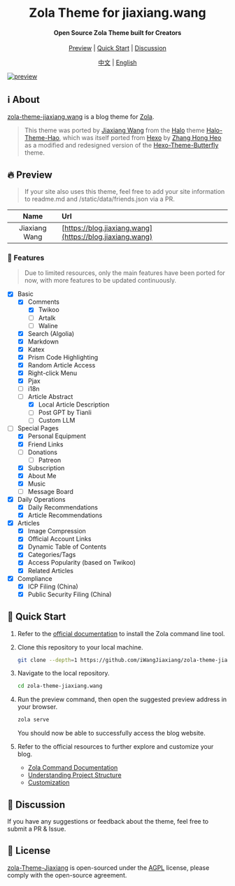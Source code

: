 <div align="center">

<h1>Zola Theme for jiaxiang.wang</h1>

<h4>Open Source Zola Theme built for Creators</h4>

<p align="center">

[Preview](#-preview) | [Quick Start](#-quick-start) | [Discussion](#-discussion)

[中文](https://github.com/iWangJiaxiang/zola-theme-jiaxiang.wang/blob/main/README.md) | [English](https://github.com/iWangJiaxiang/zola-theme-jiaxiang.wang/blob/main/README.en.md)

</p>
</div>

[![preview](<https://github.com/iWangJiaxiang/zola-theme-jiaxiang.wang/raw/refs/heads/main/content/articles/docs/01%20Read%20Me/preview.webp>)](https://blog.jiaxiang.wang)

## ℹ️ About

[zola-theme-jiaxiang.wang](https://github.com/iWangJiaxiang/zola-theme-jiaxiang.wang) is a blog theme for [Zola](https://github.com/getzola/zola).

> This theme was ported by [Jiaxiang Wang](https://blog.jiaxiang.wang) from the [Halo](https://github.com/halo-dev/halo) theme [Halo-Theme-Hao](https://github.com/chengzhongxue/halo-theme-hao), which was itself ported from [Hexo](https://hexo.io/zh-cn/index.html) by [Zhang Hong Heo](https://blog.zhheo.com/) as a modified and redesigned version of the [Hexo-Theme-Butterfly](https://github.com/chengzhongxue/halo-theme-hao) theme.

## 🔥 Preview

> If your site also uses this theme, feel free to add your site information to readme.md and /static/data/friends.json via a PR.

|  Name  |          Url           |
|:------:|:-----------------------|
| Jiaxiang Wang | [https://blog.jiaxiang.wang](https://blog.jiaxiang.wang) |

### 🔌 Features

> Due to limited resources, only the main features have been ported for now, with more features to be updated continuously.

- [x] Basic
  - [x] Comments
    - [x] Twikoo
    - [ ] Artalk
    - [ ] Waline
  - [x] Search (Algolia)
  - [x] Markdown
  - [x] Katex
  - [x] Prism Code Highlighting
  - [x] Random Article Access
  - [x] Right-click Menu
  - [x] Pjax
  - [ ] i18n
  - [ ] Article Abstract
    - [x] Local Article Description
    - [ ] Post GPT by Tianli
    - [ ] Custom LLM
- [ ] Special Pages
  - [x] Personal Equipment
  - [x] Friend Links
  - [ ] Donations
    - [ ] Patreon
  - [x] Subscription
  - [x] About Me
  - [x] Music
  - [ ] Message Board
- [x] Daily Operations
  - [x] Daily Recommendations
  - [x] Article Recommendations
- [x] Articles
  - [x] Image Compression
  - [x] Official Account Links
  - [x] Dynamic Table of Contents
  - [x] Categories/Tags
  - [x] Access Popularity (based on Twikoo)
  - [x] Related Articles
- [x] Compliance
  - [x] ICP Filing (China)
  - [x] Public Security Filing (China)

## 📝 Quick Start

1. Refer to the [official documentation](https://www.getzola.org/documentation/getting-started/installation/) to install the Zola command line tool.
1. Clone this repository to your local machine.

    ```bash
    git clone --depth=1 https://github.com/iWangJiaxiang/zola-theme-jiaxiang.wang.git
    ```

1. Navigate to the local repository.

    ```bash
    cd zola-theme-jiaxiang.wang
    ```

1. Run the preview command, then open the suggested preview address in your browser.

    ```bash
    zola serve
    ```

    You should now be able to successfully access the blog website.

1. Refer to the official resources to further explore and customize your blog.
   - [Zola Command Documentation](https://www.getzola.org/documentation/getting-started/cli-usage/)
   - [Understanding Project Structure](https://www.getzola.org/documentation/getting-started/directory-structure/)
   - [Customization](https://www.getzola.org/documentation/getting-started/configuration/)

## 💬 Discussion

If you have any suggestions or feedback about the theme, feel free to submit a PR & Issue.

## 🔐 License

[zola-Theme-Jiaxiang](https://github.com/iWangJiaxiang/zola-theme-jiaxiang.wang) is open-sourced under the [AGPL](./LICENSE) license, please comply with the open-source agreement.
